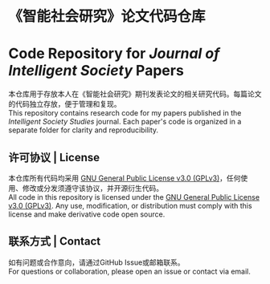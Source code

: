 # 《智能社会研究》论文代码仓库  
# Code Repository for *Journal of Intelligent Society* Papers

本仓库用于存放本人在《智能社会研究》期刊发表论文的相关研究代码。每篇论文的代码独立存放，便于管理和复现。  
This repository contains research code for my papers published in the *Intelligent Society Studies* journal. Each paper's code is organized in a separate folder for clarity and reproducibility.

## 许可协议 | License

本仓库所有代码均采用 [GNU General Public License v3.0 (GPLv3)](LICENSE)，任何使用、修改或分发须遵守该协议，并开源衍生代码。  
All code in this repository is licensed under the [GNU General Public License v3.0 (GPLv3)](LICENSE). Any use, modification, or distribution must comply with this license and make derivative code open source.

## 联系方式 | Contact

如有问题或合作意向，请通过GitHub Issue或邮箱联系。  
For questions or collaboration, please open an issue or contact via email.
